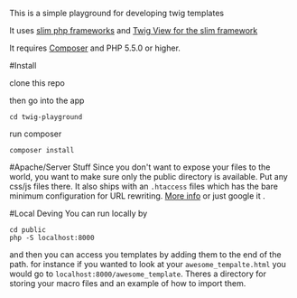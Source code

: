 This is a simple playground for developing twig templates

It uses [slim php frameworks](http://www.slimframework.com/) and [Twig View for the slim framework](https://github.com/slimphp/Twig-View)

It requires [Composer](https://getcomposer.org/) and PHP 5.5.0 or higher.

#Install

clone this repo

then go into the app

`cd twig-playground`

run composer

`composer install`

#Apache/Server Stuff
Since you don't want to expose your files to the world, you want to make sure only the public directory is available. Put any css/js files there. It also ships with an `.htaccess` files which has the bare minimum configuration for URL rewriting. [More info](http://docs.slimframework.com/routing/rewrite/) or just google it
.

#Local Deving
You can run locally by
```
cd public
php -S localhost:8000
```
and then you can access you templates by adding them to the end of the path. for instance if you wanted to look at your `awesome_tempalte.html` you would go to `localhost:8000/awesome_template`. Theres a directory for storing your macro files and an example of how to import them.
